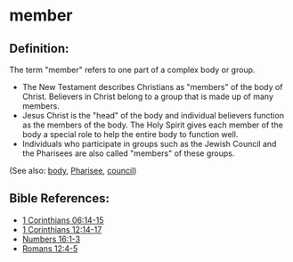 # member #

## Definition: ##

The term "member" refers to one part of a complex body or group.

* The New Testament describes Christians as "members" of the body of Christ. Believers in Christ belong to a group that is made up of many members. 
* Jesus Christ is the "head" of the body and individual believers function as the members of the body. The Holy Spirit gives each member of the body a special role to help the entire body to function well.
* Individuals who participate in groups such as the Jewish Council and the Pharisees are also called "members" of these groups.

(See also: [body](../kt/body.md), [Pharisee](../other/pharisee.md), [council](../other/council.md))

## Bible References: ##

* [1 Corinthians 06:14-15](en/tn/1co/help/06/14)
* [1 Corinthians 12:14-17](en/tn/1co/help/12/14)
* [Numbers 16:1-3](en/tn/num/help/16/01)
* [Romans 12:4-5](en/tn/rom/help/12/04)